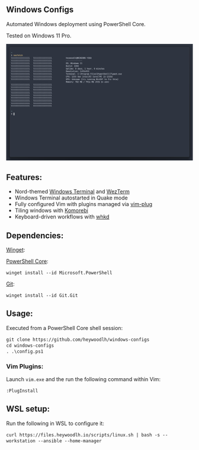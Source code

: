 ## Windows Configs

Automated Windows deployment using PowerShell Core.

Tested on Windows 11 Pro.

![screenshot](./screenshot.png)

## Features:

- Nord-themed [Windows Terminal](https://github.com/microsoft/terminal) and [WezTerm](https://github.com/wez/wezterm)
- Windows Terminal autostarted in Quake mode
- Fully configured Vim with plugins managed via [vim-plug](https://github.com/junegunn/vim-plug)
- Tiling windows with [Komorebi](https://github.com/LGUG2Z/komorebi)
- Keyboard-driven workflows with [whkd](https://github.com/LGUG2Z/whkd)

## Dependencies:

[Winget](https://github.com/microsoft/winget-cli):

[PowerShell Core](https://github.com/PowerShell/PowerShell):

```
winget install --id Microsoft.PowerShell
```

[Git](https://git-scm.com/):

```
winget install --id Git.Git
```

## Usage:

Executed from a PowerShell Core shell session:

```
git clone https://github.com/heywoodlh/windows-configs
cd windows-configs
. .\config.ps1
```

### Vim Plugins:

Launch `vim.exe` and the run the following command within Vim:

```
:PlugInstall
```

## WSL setup:

Run the following in WSL to configure it:

```
curl https://files.heywoodlh.io/scripts/linux.sh | bash -s -- workstation --ansible --home-manager
```
